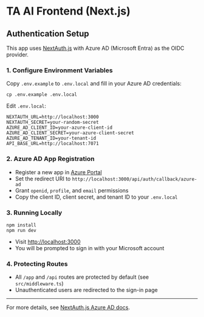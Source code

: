 # TA AI Frontend (Next.js)

## Authentication Setup

This app uses [NextAuth.js](https://next-auth.js.org/) with Azure AD (Microsoft Entra) as the OIDC provider.

### 1. Configure Environment Variables
Copy `.env.example` to `.env.local` and fill in your Azure AD credentials:

```
cp .env.example .env.local
```

Edit `.env.local`:
```
NEXTAUTH_URL=http://localhost:3000
NEXTAUTH_SECRET=your-random-secret
AZURE_AD_CLIENT_ID=your-azure-client-id
AZURE_AD_CLIENT_SECRET=your-azure-client-secret
AZURE_AD_TENANT_ID=your-tenant-id
API_BASE_URL=http://localhost:7071
```

### 2. Azure AD App Registration
- Register a new app in [Azure Portal](https://portal.azure.com/)
- Set the redirect URI to `http://localhost:3000/api/auth/callback/azure-ad`
- Grant `openid`, `profile`, and `email` permissions
- Copy the client ID, client secret, and tenant ID to your `.env.local`

### 3. Running Locally
```
npm install
npm run dev
```

- Visit [http://localhost:3000](http://localhost:3000)
- You will be prompted to sign in with your Microsoft account

### 4. Protecting Routes
- All `/app` and `/api` routes are protected by default (see `src/middleware.ts`)
- Unauthenticated users are redirected to the sign-in page

---

For more details, see [NextAuth.js Azure AD docs](https://next-auth.js.org/providers/azure-ad).